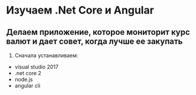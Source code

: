 # Изучаем .Net Core и Angular
## Делаем приложение, которое мониторит курс валют и дает совет, когда лучше ее закупать

1) Сначала устанавливаем:
 + visual studio 2017
 + .net core 2
 + node.js
 + angular cli
